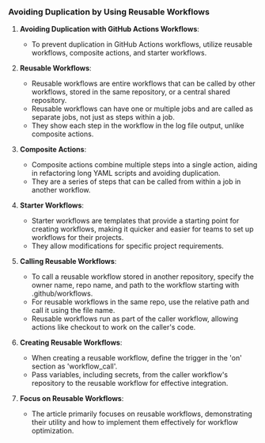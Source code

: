 


### Avoiding Duplication by Using Reusable Workflows

1. **Avoiding Duplication with GitHub Actions Workflows**:
   - To prevent duplication in GitHub Actions workflows, utilize reusable workflows, composite actions, and starter workflows.
  
2. **Reusable Workflows**:
   - Reusable workflows are entire workflows that can be called by other workflows, stored in the same repository, or a central shared repository.
   - Reusable workflows can have one or multiple jobs and are called as separate jobs, not just as steps within a job.
   - They show each step in the workflow in the log file output, unlike composite actions.
  
3. **Composite Actions**:
   - Composite actions combine multiple steps into a single action, aiding in refactoring long YAML scripts and avoiding duplication.
   - They are a series of steps that can be called from within a job in another workflow.

4. **Starter Workflows**:
   - Starter workflows are templates that provide a starting point for creating workflows, making it quicker and easier for teams to set up workflows for their projects.
   - They allow modifications for specific project requirements.

5. **Calling Reusable Workflows**:
   - To call a reusable workflow stored in another repository, specify the owner name, repo name, and path to the workflow starting with .github/workflows.
   - For reusable workflows in the same repo, use the relative path and call it using the file name.
   - Reusable workflows run as part of the caller workflow, allowing actions like checkout to work on the caller's code.

6. **Creating Reusable Workflows**:
   - When creating a reusable workflow, define the trigger in the 'on' section as 'workflow_call'.
   - Pass variables, including secrets, from the caller workflow's repository to the reusable workflow for effective integration.

7. **Focus on Reusable Workflows**:
   - The article primarily focuses on reusable workflows, demonstrating their utility and how to implement them effectively for workflow optimization.

